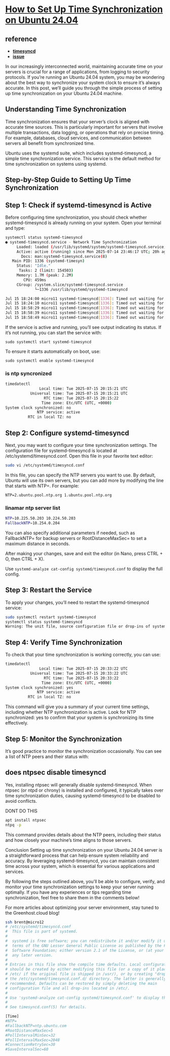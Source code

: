 # **[How to Set Up Time Synchronization on Ubuntu 24.04](https://greenhost.cloud/how-to-set-up-time-synchronization-on-ubuntu-24-04/#:~:text=In%20our%20increasingly%20interconnected%20world,already%20running%20on%20your%20system.)**

## reference

- **[timesyncd](https://documentation.ubuntu.com/server/how-to/networking/timedatectl-and-timesyncd/)**
- **[issue](https://askubuntu.com/questions/1048907/setting-multiple-ntp-servers-in-etc-systemd-timesyncd-conf)**

In our increasingly interconnected world, maintaining accurate time on your servers is crucial for a range of applications, from logging to security protocols. If you’re running an Ubuntu 24.04 system, you may be wondering about the best way to synchronize your system clock to ensure it’s always accurate. In this post, we’ll guide you through the simple process of setting up time synchronization on your Ubuntu 24.04 machine.

## Understanding Time Synchronization

Time synchronization ensures that your server’s clock is aligned with accurate time sources. This is particularly important for servers that involve multiple transactions, data logging, or operations that rely on precise timing. For example, databases, cloud services, and communication between servers all benefit from synchronized time.

Ubuntu uses the systemd suite, which includes systemd-timesyncd, a simple time synchronization service. This service is the default method for time synchronization on systems using systemd.

## Step-by-Step Guide to Setting Up Time Synchronization

## Step 1: Check if systemd-timesyncd is Active

Before configuring time synchronization, you should check whether systemd-timesyncd is already running on your system. Open your terminal and type:

```bash
systemctl status systemd-timesyncd
● systemd-timesyncd.service - Network Time Synchronization
     Loaded: loaded (/usr/lib/systemd/system/systemd-timesyncd.service; enabled; preset: enabled)
     Active: active (running) since Mon 2025-07-14 23:46:17 UTC; 20h ago
       Docs: man:systemd-timesyncd.service(8)
   Main PID: 1336 (systemd-timesyn)
     Status: "Idle."
      Tasks: 2 (limit: 154503)
     Memory: 1.7M (peak: 2.2M)
        CPU: 459ms
     CGroup: /system.slice/systemd-timesyncd.service
             └─1336 /usr/lib/systemd/systemd-timesyncd

Jul 15 18:24:00 micro11 systemd-timesyncd[1336]: Timed out waiting for reply from 91.189.91.157:123 (ntp.ubuntu.com).
Jul 15 18:24:10 micro11 systemd-timesyncd[1336]: Timed out waiting for reply from 185.125.190.57:123 (ntp.ubuntu.com).
Jul 15 18:58:29 micro11 systemd-timesyncd[1336]: Timed out waiting for reply from 185.125.190.57:123 (ntp.ubuntu.com).
Jul 15 18:58:39 micro11 systemd-timesyncd[1336]: Timed out waiting for reply from 185.125.190.58:123 (ntp.ubuntu.com).
Jul 15 18:58:49 micro11 systemd-timesyncd[1336]: Timed out waiting for reply from 91.189.91.157:123 (ntp.ubuntu.com).
```

If the service is active and running, you’ll see output indicating its status. If it’s not running, you can start the service with:

`sudo systemctl start systemd-timesyncd`

To ensure it starts automatically on boot, use:

`sudo systemctl enable systemd-timesyncd`

### is ntp syncronized

```bash
timedatectl
               Local time: Tue 2025-07-15 20:15:21 UTC
           Universal time: Tue 2025-07-15 20:15:21 UTC
                 RTC time: Tue 2025-07-15 20:15:22
                Time zone: Etc/UTC (UTC, +0000)
System clock synchronized: no
              NTP service: active
          RTC in local TZ: no
```

## Step 2: Configure systemd-timesyncd

Next, you may want to configure your time synchronization settings. The configuration file for systemd-timesyncd is located at /etc/systemd/timesyncd.conf. Open this file in your favorite text editor:

```bash
sudo vi /etc/systemd/timesyncd.conf
```

In this file, you can specify the NTP servers you want to use. By default, Ubuntu will use its own servers, but you can add more by modifying the line that starts with NTP=. For example:

`NTP=2.ubuntu.pool.ntp.org 1.ubuntu.pool.ntp.org`

### linamar ntp server list

```bash
NTP=10.225.50.203 10.224.50.203
FallbackNTP=10.254.0.204
```

You can also specify additional parameters if needed, such as FallbackNTP= for backup servers or RootDistanceMaxSec= to set a maximum distance in seconds.

After making your changes, save and exit the editor (in Nano, press CTRL + O, then CTRL + X).

Use `systemd-analyze cat-config systemd/timesyncd.conf` to display the full config.

## Step 3: Restart the Service

To apply your changes, you’ll need to restart the systemd-timesyncd service:

```bash
sudo systemctl restart systemd-timesyncd
systemctl status systemd-timesyncd
Warning: The unit file, source configuration file or drop-ins of systemd-timesyncd.service changed on disk. Run 'systemctl daemon-reload' to reload units.

```

## Step 4: Verify Time Synchronization

To check that your time synchronization is working correctly, you can use:

```bash
timedatectl
               Local time: Tue 2025-07-15 20:33:22 UTC
           Universal time: Tue 2025-07-15 20:33:22 UTC
                 RTC time: Tue 2025-07-15 20:33:22
                Time zone: Etc/UTC (UTC, +0000)
System clock synchronized: yes
              NTP service: active
          RTC in local TZ: no
```

This command will give you a summary of your current time settings, including whether NTP synchronization is active. Look for NTP synchronized: yes to confirm that your system is synchronizing its time effectively.

## Step 5: Monitor the Synchronization

It’s good practice to monitor the synchronization occasionally. You can see a list of NTP peers and their status with:

## does ntpsec disable timesyncd

Yes, installing ntpsec will generally disable systemd-timesyncd. When ntpsec (or ntpd or chrony) is installed and configured, it typically takes over time synchronization duties, causing systemd-timesyncd to be disabled to avoid conflicts.

DONT DO THIS

```bash
apt install ntpsec
ntpq -p
```

This command provides details about the NTP peers, including their status and how closely your machine’s time aligns to those servers.

Conclusion
Setting up time synchronization on your Ubuntu 24.04 server is a straightforward process that can help ensure system reliability and accuracy. By leveraging systemd-timesyncd, you can maintain consistent time across your system, which is essential for various applications and services.

By following the steps outlined above, you’ll be able to configure, verify, and monitor your time synchronization settings to keep your server running optimally. If you have any experiences or tips regarding time synchronization, feel free to share them in the comments below!

For more articles about optimizing your server environment, stay tuned to the Greenhost.cloud blog!

```bash
ssh brent@micro12
# /etc/systemd/timesyncd.conf
#  This file is part of systemd.
#
#  systemd is free software; you can redistribute it and/or modify it under the
#  terms of the GNU Lesser General Public License as published by the Free
#  Software Foundation; either version 2.1 of the License, or (at your option)
#  any later version.
#
# Entries in this file show the compile time defaults. Local configuration
# should be created by either modifying this file (or a copy of it placed in
# /etc/ if the original file is shipped in /usr/), or by creating "drop-ins" in
# the /etc/systemd/timesyncd.conf.d/ directory. The latter is generally
# recommended. Defaults can be restored by simply deleting the main
# configuration file and all drop-ins located in /etc/.
#
# Use 'systemd-analyze cat-config systemd/timesyncd.conf' to display the full config.
#
# See timesyncd.conf(5) for details.

[Time]
#NTP=
#FallbackNTP=ntp.ubuntu.com
#RootDistanceMaxSec=5
#PollIntervalMinSec=32
#PollIntervalMaxSec=2048
#ConnectionRetrySec=30
#SaveIntervalSec=60
```
